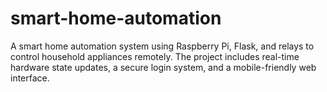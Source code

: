 # smart-home-automation
A smart home automation system using Raspberry Pi, Flask, and relays to control household appliances remotely. The project includes real-time hardware state updates, a secure login system, and a mobile-friendly web interface.
